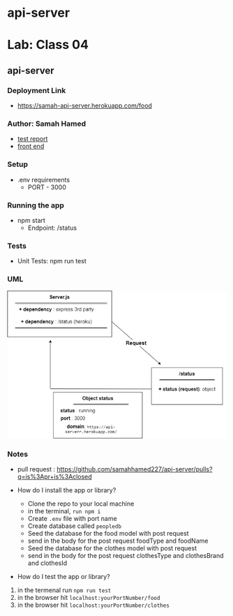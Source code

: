 # api-server
# Lab: Class 04
## api-server

### Deployment Link
- https://samah-api-server.herokuapp.com/food

### Author: Samah Hamed
 - [test report](https://github.com/samahhamed227/api-server)
 - [front end](https://samah-api-server.herokuapp.com/)

### Setup
- .env requirements
  - PORT - 3000

### Running the app
- npm start
  - Endpoint: /status


### Tests
- Unit Tests: npm run test

### UML
![](uml1.png)

### Notes
- pull request : https://github.com/samahhamed227/api-server/pulls?q=is%3Apr+is%3Aclosed 

- How do I install the app or library?
  - Clone the repo to your local machine
  - in the terminal, `run npm i`
  - Create `.env` file with port name  
  - Create database called `peopledb` 
  - Seed the database for the food model with post request 
  - send in the body for the post request foodType and foodName  
  - Seed the database for the clothes model with post request 
  - send in the body for the post request clothesType and clothesBrand and clothesId  

- How do I test the app or library?
1.  in the termenal run `npm run test`
2. in the browser hit `localhost:yourPortNumber/food`
2. in the browser hit `localhost:yourPortNumber/clothes`
